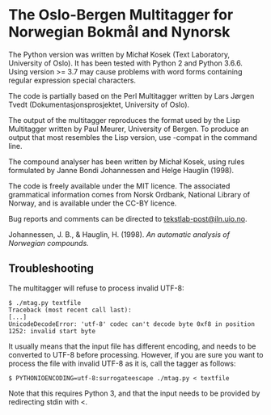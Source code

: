 # The Oslo-Bergen Multitagger for Norwegian Bokmål and Nynorsk

The Python version was written by Michał Kosek (Text Laboratory,
University of Oslo). It has been tested with Python 2 and Python 3.6.6. 
Using version >= 3.7 may cause problems with word forms containing regular expression special characters.

The code is partially based on the Perl Multitagger written by Lars Jørgen
Tvedt (Dokumentasjonsprosjektet, University of Oslo).

The output of the multitagger reproduces the format used by the Lisp
Multitagger written by Paul Meurer, University of Bergen. To produce an output
that most resembles the Lisp version, use -compat in the command line.

The compound analyser has been written by Michał Kosek, using rules formulated
by Janne Bondi Johannessen and Helge Hauglin (1998).

The code is freely available under the MIT licence. The associated grammatical
information comes from Norsk Ordbank, National Library of Norway, and is
available under the CC-BY licence.

Bug reports and comments can be directed to tekstlab-post@iln.uio.no.

Johannessen, J. B., & Hauglin, H. (1998). *An automatic analysis of Norwegian compounds.*

## Troubleshooting
The multitagger will refuse to process invalid UTF-8:

    $ ./mtag.py textfile
    Traceback (most recent call last):
    [...]
    UnicodeDecodeError: 'utf-8' codec can't decode byte 0xf8 in position 1252: invalid start byte

It usually means that the input file has different encoding, and needs to be converted
to UTF-8 before processing. However, if you are sure you want to process the file with
invalid UTF-8 as it is, call the tagger as follows:

    $ PYTHONIOENCODING=utf-8:surrogateescape ./mtag.py < textfile

Note that this requires Python 3, and that the input needs to be provided by
redirecting stdin with <.
